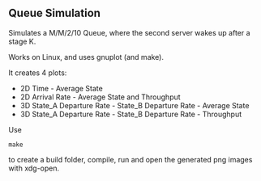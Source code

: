 Queue Simulation 
----------------

Simulates a M/M/2/10 Queue, where the second server wakes up after a stage K.

Works on Linux, and uses gnuplot (and make).

It creates 4 plots:

- 2D Time - Average State
- 2D Arrival Rate - Average State and Throughput
- 3D State_A Departure Rate - State_B Departure Rate - Average State
- 3D State_A Departure Rate - State_B Departure Rate - Throughput

Use 
```
make
```
to create a build folder, compile, run and open the generated png images with xdg-open.
